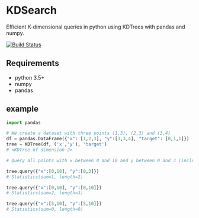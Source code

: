 # KDSearch

Efficient K-dimensional queries in python using KDTrees with pandas and numpy.

[![Build Status](https://travis-ci.org/lovasoa/kdsearch.svg?branch=master)](https://travis-ci.org/lovasoa/kdsearch)

## Requirements

 - python 3.5+
 - numpy
 - pandas

## example
```python
import pandas

# We create a dataset with three points (1,3), (2,3) and (3,4)
df = pandas.DataFrame({"x": [1,2,3], "y":[3,3,4], "target": [0,1,1]})
tree = KDTree(df, ('x','y'), 'target')
# <KDTree of dimension 2>

# Query all points with x between 0 and 10 and y between 0 and 3 (inclusive)

tree.query({"x":[0,10], "y":[0,3]})
# Statistics(sum=1, length=2)

tree.query({"x":[0,10], "y":[0,10]})
# Statistics(sum=2, length=3)

tree.query({"x":[5,10], "y":[5,10]})
# Statistics(sum=0, length=0)
```
